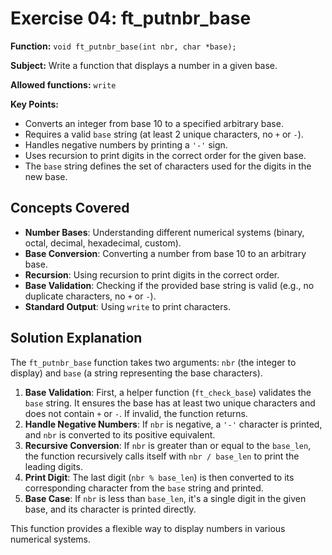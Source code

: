 # Exercise 04: ft_putnbr_base

**Function:** `void ft_putnbr_base(int nbr, char *base);`

**Subject:** Write a function that displays a number in a given base.

**Allowed functions:** `write`

**Key Points:**
-   Converts an integer from base 10 to a specified arbitrary base.
-   Requires a valid `base` string (at least 2 unique characters, no `+` or `-`).
-   Handles negative numbers by printing a `'-'` sign.
-   Uses recursion to print digits in the correct order for the given base.
-   The `base` string defines the set of characters used for the digits in the new base.

## Concepts Covered

-   **Number Bases**: Understanding different numerical systems (binary, octal, decimal, hexadecimal, custom).
-   **Base Conversion**: Converting a number from base 10 to an arbitrary base.
-   **Recursion**: Using recursion to print digits in the correct order.
-   **Base Validation**: Checking if the provided base string is valid (e.g., no duplicate characters, no `+` or `-`).
-   **Standard Output**: Using `write` to print characters.

## Solution Explanation

The `ft_putnbr_base` function takes two arguments: `nbr` (the integer to display) and `base` (a string representing the base characters).

1.  **Base Validation**: First, a helper function (`ft_check_base`) validates the `base` string. It ensures the base has at least two unique characters and does not contain `+` or `-`. If invalid, the function returns.
2.  **Handle Negative Numbers**: If `nbr` is negative, a `'-'` character is printed, and `nbr` is converted to its positive equivalent.
3.  **Recursive Conversion**: If `nbr` is greater than or equal to the `base_len`, the function recursively calls itself with `nbr / base_len` to print the leading digits.
4.  **Print Digit**: The last digit (`nbr % base_len`) is then converted to its corresponding character from the `base` string and printed.
5.  **Base Case**: If `nbr` is less than `base_len`, it's a single digit in the given base, and its character is printed directly.

This function provides a flexible way to display numbers in various numerical systems.